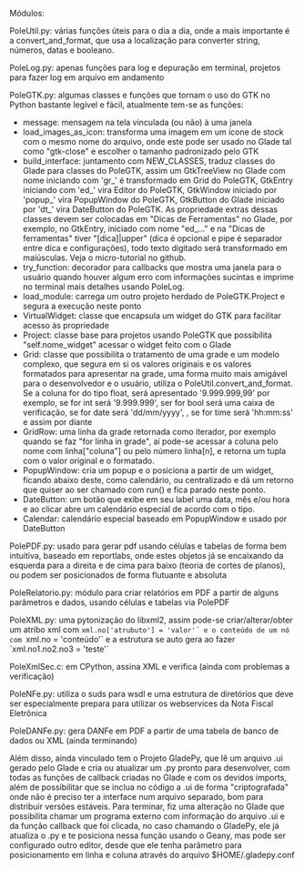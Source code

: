 Módulos:

PoleUtil.py: várias funções úteis para o dia a dia, onde a mais importante é a convert_and_format, que usa a localização para converter string, números, datas e booleano.

PoleLog.py: apenas funções para log e depuração em terminal, projetos para fazer log em arquivo em andamento

PoleGTK.py: algumas classes e funções que tornam o uso do GTK no Python bastante legível e fácil, atualmente tem-se as funções:
- message: mensagem na tela vinculada (ou não) à uma janela
- load_images_as_icon: transforma uma imagem em um ícone de stock com o mesmo nome do arquivo, onde este pode ser usado no Glade tal como "gtk-close" e escolher o tamanho padronizado pelo GTK
- build_interface: juntamento com NEW_CLASSES, traduz classes do Glade para classes do PoleGTK, assim um GtkTreeView no Glade com nome iniciando com 'gr_' é transformado em Grid do PoleGTK, GtkEntry iniciando com 'ed_' vira Editor do PoleGTK, GtkWindow iniciado por 'popup_' vira PopupWindow do PoleGTK, GtkButton do Glade iniciado por 'dt_' vira DateButton do PoleGTK. As propriedade extras dessas classes devem ser colocadas em "Dicas de Ferramentas" no Glade, por exemplo, no GtkEntry, iniciado com nome "ed_..." e na "Dicas de ferramentas" tiver "[dica]|upper" (dica é opcional e pipe é separador entre dica e configurações), todo texto digitado será transformado em maiúsculas. Veja o micro-tutorial no github.
- try_function: decorador para callbacks que mostra uma janela para o usuário quando houver algum erro com informações sucintas e imprime no terminal mais detalhes usando PoleLog.
- load_module: carrega um outro projeto herdado de PoleGTK.Project e segura a execução neste ponto
- VirtualWidget: classe que encapsula um widget do GTK para facilitar acesso às propriedade
- Project: classe base para projetos usando PoleGTK que possibilita "self.nome_widget" acessar o widget feito com o Glade
- Grid: classe que possibilita o tratamento de uma grade e um modelo complexo, que segura em si os valores originais e os valores formatados para apresentar na grade, uma forma muito mais amigável para o desenvolvedor e o usuário, utiliza o PoleUtil.convert_and_format. Se a coluna for do tipo float, será apresentado '9.999.999,99' por exemplo, se for int será '9.999.999', ser for bool será uma caixa de verificação, se for date será 'dd/mm/yyyy', , se for time será 'hh:mm:ss' e assim por diante
- GridRow: uma linha da grade retornada como iterador, por exemplo quando se faz "for linha in grade", aí pode-se acessar a coluna pelo nome com linha["coluna"] ou pelo número linha[n], e retorna um tupla com o valor original e o formatado.
- PopupWindow: cria um popup e o posiciona a partir de um widget, ficando abaixo deste, como calendário, ou centralizado e dá um retorno que quiser ao ser chamado com run() e fica parado neste ponto.
- DateButton: um botão que exibe em seu label uma data, mês e/ou hora e ao clicar abre um calendário especial de acordo com o tipo.
- Calendar: calendário especial baseado em PopupWindow e usado por DateButton

PolePDF.py: usado para gerar pdf usando células e tabelas de forma bem intuitiva, baseado em reportlabs, onde estes objetos já se encaixando da esquerda para a direita e de cima para baixo (teoria de cortes de planos), ou podem ser posicionados de forma flutuante e absoluta

PoleRelatorio.py: módulo para criar relatórios em PDF a partir de alguns parâmetros e dados, usando células e tabelas via PolePDF

PoleXML.py: uma pytonização do libxml2, assim pode-se criar/alterar/obter um atribo xml com `xml.no['atrubuto'] = 'valor'´ e o conteúdo de um nó com `xml.no = 'conteúdo'´ e a estrutura se auto gera ao fazer `xml.no1.no2.no3 = 'teste'´

PoleXmlSec.c: em CPython, assina XML e verifica (ainda com problemas a verificação)

PoleNFe.py: utiliza o suds para wsdl e uma estrutura de diretórios que deve ser especialmente prepara para utilizar os webservices da Nota Fiscal Eletrônica

PoleDANFe.py: gera DANFe em PDF a partir de uma tabela de banco de dados ou XML (ainda terminando)


Além disso, ainda vinculado tem o Projeto GladePy, que lê um arquivo .ui gerado pelo Glade e cria ou atualizar um .py pronto para desenvolver, com todas as funções de callback criadas no Glade e com os devidos imports, além de possibilitar que se inclua no código a .ui de forma "criptografada" onde não é preciso ter a interface num arquivo separado, bom para distribuir versões estáveis. Para terminar, fiz uma alteração no Glade que possibilita chamar um programa externo com informação do arquivo .ui e da função callback que foi clicada, no caso chamando o GladePy, ele já atualiza o .py e te posiciona nessa função usando o Geany, mas pode ser configurado outro editor, desde que ele tenha parâmetro para posicionamento em linha e coluna através do arquivo $HOME/.gladepy.conf
